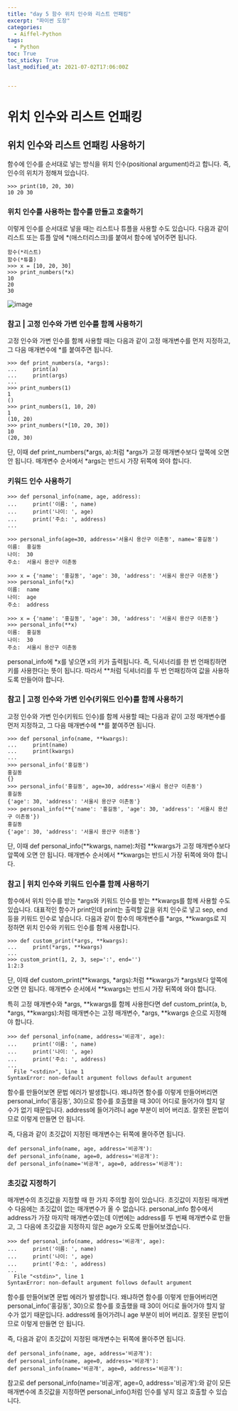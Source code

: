 ```yaml
---
title: "day 5 함수 위치 인수와 리스트 언패킹"
excerpt: "파이썬 도장"
categories:
  - Aiffel-Python
tags:
  - Python
toc: True
toc_sticky: True
last_modified_at: 2021-07-02T17:06:00Z


---
```


# 위치 인수와 리스트 언패킹


## 위치 인수와 리스트 언패킹 사용하기

함수에 인수를 순서대로 넣는 방식을 위치 인수(positional argument)라고 합니다. 즉, 인수의 위치가 정해져 있습니다.

```
>>> print(10, 20, 30)
10 20 30
```

### 위치 인수를 사용하는 함수를 만들고 호출하기

이렇게 인수를 순서대로 넣을 때는 리스트나 튜플을 사용할 수도 있습니다. 다음과 같이 리스트 또는 튜플 앞에 *(애스터리스크)를 붙여서 함수에 넣어주면 됩니다.

```
함수(*리스트)
함수(*튜플)
>>> x = [10, 20, 30]
>>> print_numbers(*x)
10
20
30
```

![image](https://user-images.githubusercontent.com/46912607/124221414-b8cd9900-db3a-11eb-9f2c-21af6cb337b5.png)

### 참고 | 고정 인수와 가변 인수를 함께 사용하기

고정 인수와 가변 인수를 함께 사용할 때는 다음과 같이 고정 매개변수를 먼저 지정하고, 그 다음 매개변수에 *를 붙여주면 됩니다.

```
>>> def print_numbers(a, *args):
...     print(a)
...     print(args)
...
>>> print_numbers(1)
1
()
>>> print_numbers(1, 10, 20)
1
(10, 20)
>>> print_numbers(*[10, 20, 30])
10
(20, 30)
```

단, 이때 def print_numbers(*args, a):처럼 *args가 고정 매개변수보다 앞쪽에 오면 안 됩니다. 매개변수 순서에서 *args는 반드시 가장 뒤쪽에 와야 합니다.

### 키워드 인수 사용하기

```
>>> def personal_info(name, age, address):
...     print('이름: ', name)
...     print('나이: ', age)
...     print('주소: ', address)
...

>>> personal_info(age=30, address='서울시 용산구 이촌동', name='홍길동')
이름:  홍길동
나이:  30
주소:  서울시 용산구 이촌동

```

```
>>> x = {'name': '홍길동', 'age': 30, 'address': '서울시 용산구 이촌동'}
>>> personal_info(*x)
이름:  name
나이:  age
주소:  address

>>> x = {'name': '홍길동', 'age': 30, 'address': '서울시 용산구 이촌동'}
>>> personal_info(**x)
이름:  홍길동
나이:  30
주소:  서울시 용산구 이촌동
```
personal_info에 *x를 넣으면 x의 키가 출력됩니다. 즉, 딕셔너리를 한 번 언패킹하면 키를 사용한다는 뜻이 됩니다. 따라서 **처럼 딕셔너리를 두 번 언패킹하여 값을 사용하도록 만들어야 합니다.

### 참고 | 고정 인수와 가변 인수(키워드 인수)를 함께 사용하기
고정 인수와 가변 인수(키워드 인수)를 함께 사용할 때는 다음과 같이 고정 매개변수를 먼저 지정하고, 그 다음 매개변수에 **를 붙여주면 됩니다.

```
>>> def personal_info(name, **kwargs):
...     print(name)
...     print(kwargs)
...
>>> personal_info('홍길동')
홍길동
{}
>>> personal_info('홍길동', age=30, address='서울시 용산구 이촌동')
홍길동
{'age': 30, 'address': '서울시 용산구 이촌동'}
>>> personal_info(**{'name': '홍길동', 'age': 30, 'address': '서울시 용산구 이촌동'})
홍길동
{'age': 30, 'address': '서울시 용산구 이촌동'}
```

단, 이때 def personal_info(**kwargs, name):처럼 **kwargs가 고정 매개변수보다 앞쪽에 오면 안 됩니다. 매개변수 순서에서 **kwargs는 반드시 가장 뒤쪽에 와야 합니다.

### 참고 | 위치 인수와 키워드 인수를 함께 사용하기
함수에서 위치 인수를 받는 *args와 키워드 인수를 받는 **kwargs를 함께 사용할 수도 있습니다. 대표적인 함수가 print인데 print는 출력할 값을 위치 인수로 넣고 sep, end 등을 키워드 인수로 넣습니다. 다음과 같이 함수의 매개변수를 *args, **kwargs로 지정하면 위치 인수와 키워드 인수를 함께 사용합니다.

```
>>> def custom_print(*args, **kwargs):
...     print(*args, **kwargs)
...
>>> custom_print(1, 2, 3, sep=':', end='')
1:2:3
```

단, 이때 def custom_print(**kwargs, *args):처럼 **kwargs가 *args보다 앞쪽에 오면 안 됩니다. 매개변수 순서에서 **kwargs는 반드시 가장 뒤쪽에 와야 합니다.

특히 고정 매개변수와 *args, **kwargs를 함께 사용한다면 def custom_print(a, b, *args, **kwargs):처럼 매개변수는 고정 매개변수, *args, **kwargs 순으로 지정해야 합니다.

```
>>> def personal_info(name, address='비공개', age):
...     print('이름: ', name)
...     print('나이: ', age)
...     print('주소: ', address)
...
  File "<stdin>", line 1
SyntaxError: non-default argument follows default argument
```

함수를 만들어보면 문법 에러가 발생합니다. 왜냐하면 함수를 이렇게 만들어버리면 personal_info('홍길동', 30)으로 함수를 호출했을 때 30이 어디로 들어가야 할지 알 수가 없기 때문입니다. address에 들어가려니 age 부분이 비어 버리죠. 잘못된 문법이므로 이렇게 만들면 안 됩니다.

즉, 다음과 같이 초깃값이 지정된 매개변수는 뒤쪽에 몰아주면 됩니다.

```
def personal_info(name, age, address='비공개'):
def personal_info(name, age=0, address='비공개'):
def personal_info(name='비공개', age=0, address='비공개'):
```

### 초깃값 지정하기

매개변수의 초깃값을 지정할 때 한 가지 주의할 점이 있습니다. 초깃값이 지정된 매개변수 다음에는 초깃값이 없는 매개변수가 올 수 없습니다. personal_info 함수에서 address가 가장 마지막 매개변수였는데 이번에는 address를 두 번째 매개변수로 만들고, 그 다음에 초깃값을 지정하지 않은 age가 오도록 만들어보겠습니다.

```
>>> def personal_info(name, address='비공개', age):
...     print('이름: ', name)
...     print('나이: ', age)
...     print('주소: ', address)
...
  File "<stdin>", line 1
SyntaxError: non-default argument follows default argument
```

함수를 만들어보면 문법 에러가 발생합니다. 왜냐하면 함수를 이렇게 만들어버리면 personal_info('홍길동', 30)으로 함수를 호출했을 때 30이 어디로 들어가야 할지 알 수가 없기 때문입니다. address에 들어가려니 age 부분이 비어 버리죠. 잘못된 문법이므로 이렇게 만들면 안 됩니다.

즉, 다음과 같이 초깃값이 지정된 매개변수는 뒤쪽에 몰아주면 됩니다.

```
def personal_info(name, age, address='비공개'):
def personal_info(name, age=0, address='비공개'):
def personal_info(name='비공개', age=0, address='비공개'):
```

참고로 def personal_info(name='비공개', age=0, address='비공개'):와 같이 모든 매개변수에 초깃값을 지정하면 personal_info()처럼 인수를 넣지 않고 호출할 수 있습니다.




